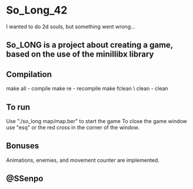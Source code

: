 # So_Long_42
I wanted to do 2d souls, but something went wrong...

## So_LONG is a project about creating a game, based on the use of the minillibx library

## Compilation
make all            - compile
make re             - recompile
make fclean \ clean - clean

## To run
Use "./so_long map/map.ber" to start the game
To close the game window use "esq" or the red cross in the corner of the window.

## Bonuses
Animations, enemies, and movement counter are implemented.

## @SSenpo
